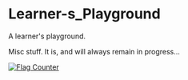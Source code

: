 # Learner-s_Playground
A learner's playground.

Misc stuff. It is, and will always remain in progress...

<a href="http://s05.flagcounter.com/more/89"><img src="https://s05.flagcounter.com/count2/89/bg_FFFFFF/txt_000000/border_CCCCCC/columns_4/maxflags_20/viewers_0/labels_1/pageviews_1/flags_0/percent_0/" alt="Flag Counter" border="0"></a>
